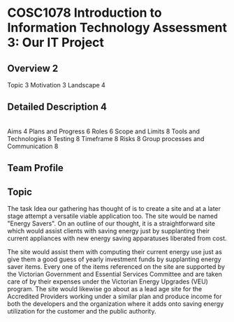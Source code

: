 
<h1> COSC1078 Introduction to Information Technology Assessment 3: Our IT Project </h1>
<h2> Overview 2 </h2>
Topic	3
Motivation	3
Landscape	4
<br>
<h2> Detailed Description	4 </h2>
 
<br>
Aims	4
Plans and Progress	6
Roles	6
Scope and Limits	8
Tools and Technologies	8
Testing	8
Timeframe	8
Risks	8
Group processes and Communication	8
<br>
<h2> Team Profile </h2>
 
 
 
 <h2> Topic </h2>
 
   The task Idea our gathering has thought of is to create a site and at a later stage attempt a versatile viable application too. The site would be named "Energy Savers". On an outline of our thought, it is a straightforward site which would assist clients with saving energy just by supplanting their current appliances with new energy saving apparatuses liberated from cost. 
 
   The site would assist them with computing their current energy use just as give them a good guess of yearly investment funds by supplanting energy saver items. Every one of the items referenced on the site are supported by the Victorian Government and Essential Services Committee and are taken care of by their expenses under the Victorian Energy Upgrades (VEU) program. The site would likewise go about as a lead age site for the Accredited Providers working under a similar plan and produce income for both the developers and the organization where it adds onto saving energy utilization for the customer and the public authority.
